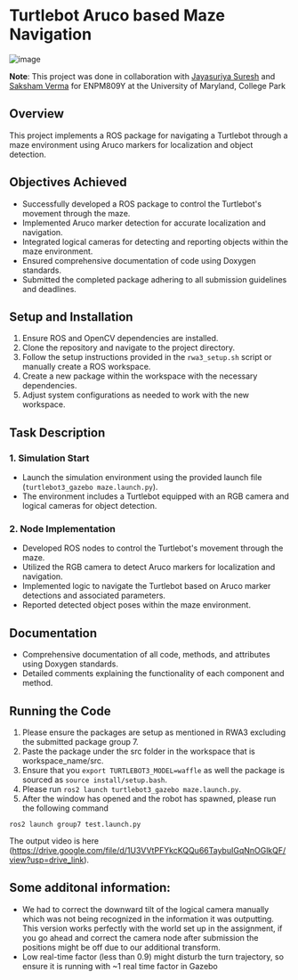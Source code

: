 # Turtlebot Aruco based Maze Navigation

![image](https://github.com/Shyam-pi/TurtleBot-Aruco-based-Maze-Completion/assets/57116285/937147e1-9fdd-48d8-95d2-5818cec30aa8)

**Note**: This project was done in collaboration with <a href='https://github.com/theunknowninfinite'>Jayasuriya Suresh</a> and <a href='https://github.com/SakshamV'>Saksham Verma</a> for ENPM809Y at the University of Maryland, College Park

## Overview
This project implements a ROS package for navigating a Turtlebot through a maze environment using Aruco markers for localization and object detection.

## Objectives Achieved
- Successfully developed a ROS package to control the Turtlebot's movement through the maze.
- Implemented Aruco marker detection for accurate localization and navigation.
- Integrated logical cameras for detecting and reporting objects within the maze environment.
- Ensured comprehensive documentation of code using Doxygen standards.
- Submitted the completed package adhering to all submission guidelines and deadlines.

## Setup and Installation
1. Ensure ROS and OpenCV dependencies are installed.
2. Clone the repository and navigate to the project directory.
3. Follow the setup instructions provided in the `rwa3_setup.sh` script or manually create a ROS workspace.
4. Create a new package within the workspace with the necessary dependencies.
5. Adjust system configurations as needed to work with the new workspace.

## Task Description
### 1. Simulation Start
- Launch the simulation environment using the provided launch file (`turtlebot3_gazebo maze.launch.py`).
- The environment includes a Turtlebot equipped with an RGB camera and logical cameras for object detection.

### 2. Node Implementation
- Developed ROS nodes to control the Turtlebot's movement through the maze.
- Utilized the RGB camera to detect Aruco markers for localization and navigation.
- Implemented logic to navigate the Turtlebot based on Aruco marker detections and associated parameters.
- Reported detected object poses within the maze environment.

## Documentation
- Comprehensive documentation of all code, methods, and attributes using Doxygen standards.
- Detailed comments explaining the functionality of each component and method.

## Running the Code
1. Please ensure the packages are setup as mentioned in RWA3 excluding the submitted package group 7.
2. Paste the package under the src folder in the workspace that is workspace_name/src.
3. Ensure that you ```export TURTLEBOT3_MODEL=waffle``` as well the package is sourced as ```source install/setup.bash```.
4. Please run ```ros2 launch turtlebot3_gazebo maze.launch.py```.
5. After the window has opened and the robot has spawned, please run the following command

```ros2 launch group7 test.launch.py```

The output  video is here (https://drive.google.com/file/d/1U3VVtPFYkcKQQu66TaybuIGqNnOGlkQF/view?usp=drive_link).


## Some additonal information:

* We had to correct the downward tilt of the logical camera manually which was not being recognized in the information it was outputting. This version works perfectly with the world set up in the assignment, if you go ahead and correct the camera node after submission the positions might be off due to our additional transform.
* Low real-time factor (less than 0.9) might disturb the turn trajectory, so ensure it is running with ~1 real time factor in Gazebo
